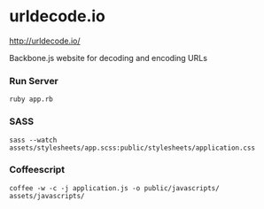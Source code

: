 urldecode.io
============

<http://urldecode.io/>

Backbone.js website for decoding and encoding URLs

### Run Server
`ruby app.rb`

### SASS
`sass --watch assets/stylesheets/app.scss:public/stylesheets/application.css`

### Coffeescript
`coffee -w -c -j application.js -o public/javascripts/ assets/javascripts/`
